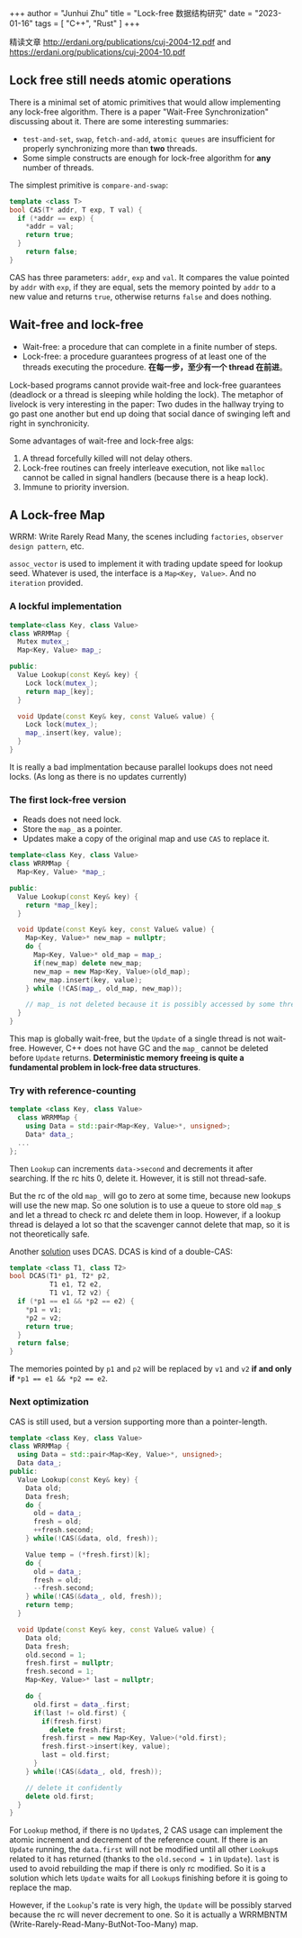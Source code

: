 +++
author = "Junhui Zhu"
title = "Lock-free 数据结构研究"
date = "2023-01-16"
tags = [
    "C++",
    "Rust"
]
+++

精读文章 http://erdani.org/publications/cuj-2004-12.pdf and https://erdani.org/publications/cuj-2004-10.pdf

<!--more-->

## Lock free still needs atomic operations

There is a minimal set of atomic primitives that would allow implementing any lock-free algorithm. There is a paper "Wait-Free Synchronization" discussing about it. There are some interesting summaries:

- `test-and-set`, `swap`, `fetch-and-add`, `atomic queues` are insufficient for properly synchronizing more than **two** threads.
- Some simple constructs are enough for lock-free algorithm for **any** number of threads.

The simplest primitive is `compare-and-swap`:

```C++
template <class T>
bool CAS(T* addr, T exp, T val) {
  if (*addr == exp) {
    *addr = val;
    return true;
  }
    return false;
}
```

CAS has three parameters: `addr`, `exp` and `val`. It compares the value pointed by `addr` with `exp`, if they are equal, sets the memory pointed by `addr` to a new value and returns `true`, otherwise returns `false` and does nothing.

## Wait-free and lock-free

- Wait-free: a procedure that can complete in a finite number of steps.
- Lock-free: a procedure guarantees progress of at least one of the threads executing the procedure. **在每一步，至少有一个 thread 在前进**。

Lock-based programs cannot provide wait-free and lock-free guarantees (deadlock or a thread is sleeping while holding the lock). The metaphor of livelock is very interesting in the paper: Two dudes in the hallway trying to go past one another but end up doing that social dance of swinging left and right in synchronicity.

Some advantages of wait-free and lock-free algs:
1. A thread forcefully killed will not delay others.
2. Lock-free routines can freely interleave execution, not like `malloc` cannot be called in signal handlers (because there is a heap lock).
3. Immune to priority inversion.

## A Lock-free Map

WRRM: Write Rarely Read Many, the scenes including `factories`, `observer design pattern`, etc.

`assoc_vector` is used to implement it with trading update speed for lookup seed. Whatever is used, the interface is a `Map<Key, Value>`. And no `iteration` provided.

### A lockful implementation

```C++
template<class Key, class Value>
class WRRMMap {
  Mutex mutex_;
  Map<Key, Value> map_;

public:
  Value Lookup(const Key& key) {
    Lock lock(mutex_);
    return map_[key];
  }

  void Update(const Key& key, const Value& value) {
    Lock lock(mutex_);
    map_.insert(key, value);
  }
}
```

It is really a bad implmentation because parallel lookups does not need locks. (As long as there is no updates currently)

### The first lock-free version

- Reads does not need lock.
- Store the `map_` as a pointer.
- Updates make a copy of the original map and use `CAS` to replace it.

```C++
template<class Key, class Value>
class WRRMMap {
  Map<Key, Value> *map_;

public:
  Value Lookup(const Key& key) {
    return *map_[key];
  }

  void Update(const Key& key, const Value& value) {
    Map<Key, Value>* new_map = nullptr;
    do {
      Map<Key, Value>* old_map = map_;
      if(new_map) delete new_map;
      new_map = new Map<Key, Value>(old_map);
      new_map.insert(key, value);
    } while (!CAS(map_, old_map, new_map));

    // map_ is not deleted because it is possibly accessed by some thread via lookup
  }
}
```

This map is globally wait-free, but the `Update` of a single thread is not wait-free. However, C++ does not have GC and the `map_` cannot be deleted before `Update` returns. **Deterministic memory freeing is quite a fundamental problem in lock-free data structures**.

### Try with reference-counting

```C++
template <class Key, class Value>
  class WRRMMap {
    using Data = std::pair<Map<Key, Value>*, unsigned>;
    Data* data_;
  ...
};
```

Then `Lookup` can increments `data->second` and decrements it after searching. If the rc hits 0, delete it. However, it is still not thread-safe.

But the rc of the old `map_` will go to zero at some time, because new lookups will use the new map. So one solution is to use a queue to store old `map_`s and let a thread to check rc and delete them in loop. However, if a lookup thread is delayed a lot so that the scavenger cannot delete that map, so it is not theoretically safe.

Another [solution](https://dl.acm.org/doi/proceedings/10.1145/383962) uses DCAS. DCAS is kind of a double-CAS:
```C++
template <class T1, class T2>
bool DCAS(T1* p1, T2* p2,
          T1 e1, T2 e2,
          T1 v1, T2 v2) {
  if (*p1 == e1 && *p2 == e2) {
    *p1 = v1;
    *p2 = v2;
    return true;
  }
  return false;
}
```

The memories pointed by `p1` and `p2` will be replaced by `v1` and `v2` **if and only if** `*p1 == e1 && *p2 == e2`.

### Next optimization

CAS is still used, but a version supporting more than a pointer-length.

```C++
template <class Key, class Value>
class WRRMMap {
  using Data = std::pair<Map<Key, Value>*, unsigned>;
  Data data_;
public:
  Value Lookup(const Key& key) {
    Data old;
    Data fresh;
    do {
      old = data_;
      fresh = old;
      ++fresh.second;
    } while(!CAS(&data, old, fresh));

    Value temp = (*fresh.first)[k];
    do {
      old = data_;
      fresh = old;
      --fresh.second;
    } while(!CAS(&data_, old, fresh));
    return temp;
  }

  void Update(const Key& key, const Value& value) {
    Data old;
    Data fresh;
    old.second = 1;
    fresh.first = nullptr;
    fresh.second = 1;
    Map<Key, Value>* last = nullptr;

    do {
      old.first = data_.first;
      if(last != old.first) {
        if(fresh.first)
          delete fresh.first;
        fresh.first = new Map<Key, Value>(*old.first);
        fresh.first->insert(key, value);
        last = old.first;
      }
    } while(!CAS(&data_, old, fresh));

    // delete it confidently
    delete old.first;
  }
}
```

For `Lookup` method, if there is no `Update`s, 2 CAS usage can implement the atomic increment and decrement of the reference count. If there is an `Update` running, the `data.first` will not be modified until all other `Lookup`s related to it has returned (thanks to the `old.second = 1` in `Update`). `last` is used to avoid rebuilding the map if there is only rc modified. So it is a solution which lets `Update` waits for all `Lookup`s finishing before it is going to replace the map.

However, if the `Lookup`'s rate is very high, the `Update` will be possibly starved because the rc will never decrement to one. So it is actually a WRRMBNTM (Write-Rarely-Read-Many-ButNot-Too-Many) map.